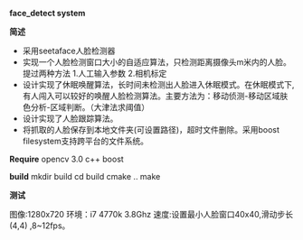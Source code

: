 **face_detect system**


**简述**

  - 采用seetaface人脸检测器
  -  实现一个人脸检测窗口大小的自适应算法，只检测距离摄像头m米内的人脸。提过两种方法 1.人工输入参数  2.相机标定
  - 设计实现了休眠唤醒算法，长时间未检测出人脸进入休眠模式。在休眠模式下,有人闯入可以较好的唤醒人脸检测算法。主要方法为：移动侦测-移动区域肤色分析-区域判断。（大津法求阈值）
  -  设计实现了人脸跟踪算法。
  - 将抓取的人脸保存到本地文件夹(可设置路径)，超时文件删除。采用boost filesystem支持跨平台的文件系统。
  
  **Require**
   opencv 3.0 
   c++  boost 
    
    
   **build**
   mkdir build
   cd build 
   cmake .. 
    make
    
    
 **测试**
    
   图像:1280x720
   环境：i7 4770k 3.8Ghz
    速度:设置最小人脸窗口40x40,滑动步长(4,4) ,8~12fps。
    


